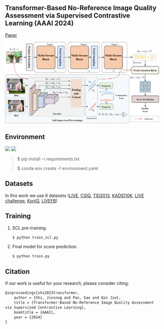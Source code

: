 ## Transformer-Based No-Reference Image Quality Assessment via Supervised Contrastive Learning (AAAI 2024)

[Paper](https://arxiv.org/abs/2312.06995)

 ![archi](./images/Archi.png)

## Environment
 ![](https://img.shields.io/badge/python-3.8-orange.svg) ![](https://img.shields.io/badge/pytorch-1.12.0-green.svg)

> $ pip install -r  requirements.txt 
> 
> $ conda env create -f environment.yaml

## Datasets

In this work we use 6 datasets ([LIVE](https://live.ece.utexas.edu/research/quality/subjective.htm), [CSIQ](http://vision.eng.shizuoka.ac.jp/mod/page/view.php?id=23), [TID2013](http://www.ponomarenko.info/tid2013.htm), [KADID10K](http://database.mmsp-kn.de/kadid-10k-database.html), [LIVE challenge](https://live.ece.utexas.edu/research/ChallengeDB/), [KonIQ](http://database.mmsp-kn.de/koniq-10k-database.html), [LIVEFB](https://baidut.github.io/PaQ-2-PiQ/))

## Training

1. SCL pre-training. 

   ```python
   $ python train_scl.py
   ```

2. Final model for score prediction.

   ``` python
   $ python train.py
   ```



## Citation
If our work is useful for your research, please consider citing:

    @inproceedings{shi2023transformer,
        author = {Shi, Jinsnog and Pan, Gao and Qin Jie},
        title = {Transformer-Based No-Reference Image Quality Assessment via Supervised Contrastive Learning},
        booktitle = {AAAI},
        year = {2024}
    }

